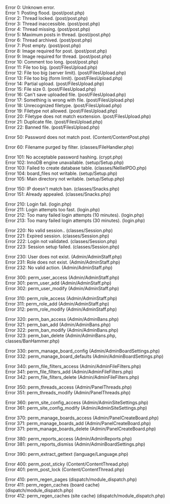 Error 0: Unknown error.  
Error 1: Posting flood. (post/post.php)  
Error 2: Thread locked. (post/post.php)  
Error 3: Thread inaccessible. (post/post.php)  
Error 4: Thread missing. (post/post.php)  
Error 5: Maximum posts in thread. (post/post.php)  
Error 6: Thread archived. (post/post.php)  
Error 7: Post empty. (post/post.php)  
Error 8: Image required for post. (post/post.php)  
Error 9: Image required for thread. (post/post.php)  
Error 10: Comment too long. (post/post.php)  
Error 11: File too big. (post/FilesUpload.php)  
Error 12: File too big (server limit). (post/FilesUpload.php)  
Error 13: File too big (form limit). (post/FilesUpload.php)  
Error 14: Partial upload. (post/FilesUpload.php)  
Error 15: File size 0. (post/FilesUpload.php)  
Error 16: Can't save uploaded file. (post/FilesUpload.php)  
Error 17: Something is wrong with file. (post/FilesUpload.php)  
Error 18: Unrecognized filetype. (post/FilesUpload.php)  
Error 19: Filetype not allowed. (post/FilesUpload.php)  
Error 20: Filetype does not match esxtension. (post/FilesUpload.php)  
Error 21: Duplicate file. (post/FilesUpload.php)  
Error 22: Banned file. (post/FilesUpload.php)  

Error 50: Password does not match post. (Content/ContentPost.php)  

Error 60: Filename purged by filter. (classes/FileHandler.php)  

Error 101: No acceptable password hashing. (crypt.php)  
Error 102: InnoDB engine unavailable. (setup/Setup.php)  
Error 103: Failed to create database table. (classes/NellielPDO.php)  
Error 104: board_files not writable. (setup/Setup.php)  
Error 105: Main directory not writable. (setup/Setup.php)  

Error 150: IP doesn't match ban. (classes/Snacks.php)  
Error 151: Already appealed. (classes/Snacks.php)  

Error 210: Login fail. (login.php)  
Error 211: Login attempts too fast. (login.php)  
Error 212: Too many failed login attempts (10 minutes). (login.php)  
Error 213: Too many failed login attempts (30 minutes). (login.php)  

Error 220: No valid session.. (classes/Session.php)  
Error 221: Expired session. (classes/Session.php)  
Error 222: Login not validated. (classes/Session.php)  
Error 223: Session setup failed. (classes/Session.php)  

Error 230: User does not exist. (Admin/AdminStaff.php)  
Error 231: Role does not exist. (Admin/AdminStaff.php)  
Error 232: No valid action. (Admin/AdminStaff.php)  

Error 300: perm_user_access (Admin/AdminStaff.php)  
Error 301: perm_user_add (Admin/AdminStaff.php)  
Error 302: perm_user_modify (Admin/AdminStaff.php)  

Error 310: perm_role_access (Admin/AdminStaff.php)  
Error 311: perm_role_add (Admin/AdminStaff.php)  
Error 312: perm_role_modify (Admin/AdminStaff.php)  

Error 320: perm_ban_access (Admin/AdminBans.php)  
Error 321: perm_ban_add (Admin/AdminBans.php)  
Error 322: perm_ban_modify (Admin/AdminBans.php)  
Error 323: perm_ban_delete (Admin/AdminBans.php, classes/BanHammer.php)  

Error 330: perm_manage_board_config (Admin/AdminBoardSettings.php)  
Error 332: perm_manage_board_defaults (Admin/AdminBoardSettings.php)  

Error 340: perm_file_filters_access (Admin/AdminFileFilters.php)  
Error 341: perm_file_filters_add (Admin/AdminFileFilters.php)  
Error 342: perm_file_filters_delete (Admin/AdminFileFilters.php)  

Error 350: perm_threads_access (Admin/PanelThreads.php)  
Error 351: perm_threads_modify (Admin/PanelThreads.php)  

Error 360: perm_site_config_access (Admin/AdminSiteSettings.php)  
Error 361: perm_site_config_modify (Admin/AdminSiteSettings.php)  

Error 370: perm_manage_boards_access (Admin/PanelCreateBoard.php)  
Error 371: perm_manage_boards_add (Admin/PanelCreateBoard.php)  
Error 371: perm_manage_boards_delete (Admin/PanelCreateBoard.php)  

Error 380: perm_reports_access (Admin/AdminReports.php)  
Error 381: perm_reports_dismiss (Admin/AdminBoardSettings.php)  

Error 390: perm_extract_gettext (language/Language.php)  

Error 400: perm_post_sticky (Content/ContentThread.php)  
Error 401: perm_post_lock (Content/ContentThread.php)  

Error 410: perm_regen_pages (dispatch/module_dispatch.php)  
Error 411: perm_regen_caches (board cache) (dispatch/module_dispatch.php)  
Error 412: perm_regen_caches (site cache) (dispatch/module_dispatch.php)  